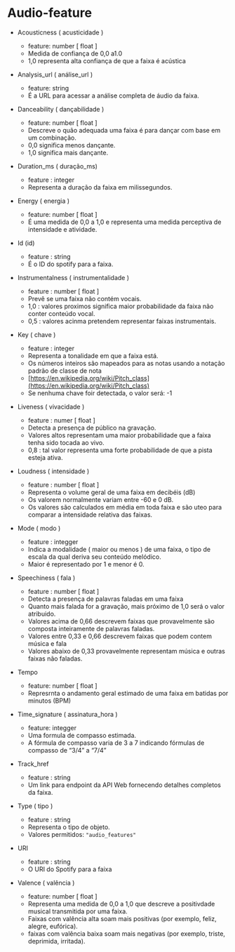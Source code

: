 # Audio-feature

- Acousticness ( acusticidade )
    - feature: number [ float ]
    - Medida de confiança de 0,0 a1.0
    - 1,0 representa alta confiança de que a faixa é acústica
- Analysis_url ( análise_url )
    - feature: string
    - É a URL para acessar a análise completa de áudio da faixa.
- Danceability ( dançabilidade )
    - feature:  number [ float ]
    - Descreve o quão adequada uma faixa é para dançar com base em um combinação.
    - 0,0 significa menos dançante.
    - 1,0 significa mais dançante.
- Duration_ms ( duração_ms)
    - feature : integer
    - Representa a duração da faixa em milissegundos.
- Energy ( energia )
    - feature: number [ float ]
    - É uma medida de 0,0 a 1,0 e representa uma medida perceptiva de intensidade e atividade.
- Id (id)
    - feature : string
    - É o ID do spotify para a faixa.
- Instrumentalness ( instrumentalidade )
    - feature : number [ float ]
    - Prevê se uma faixa não contém vocais.
    - 1,0 : valores proximos significa maior probabilidade da faixa não conter conteúdo vocal.
    - 0,5 : valores acinma pretendem representar faixas instrumentais.
- Key ( chave )
    - feature : integer
    - Representa a tonalidade em que a faixa está.
    - Os números inteiros são mapeados para as notas usando a notação padrão de classe de nota
    - [https://en.wikipedia.org/wiki/Pitch_class](https://en.wikipedia.org/wiki/Pitch_class)
    - Se nenhuma chave foir detectada, o valor será: -1

- Liveness ( vivacidade )
    - feature : numer [ float ]
    - Detecta a presença de público na gravação.
    - Valores altos representam uma maior probabilidade que a faixa tenha sido tocada ao vivo.
    - 0,8 : tal valor representa uma forte probabilidade de que a pista esteja ativa.
- Loudness ( intensidade )
    - feature : number [ float ]
    - Representa o volume geral de uma faixa em decibéis (dB)
    - Os valorem normalmente variam entre -60 e 0 dB.
    - Os valores são calculados em média em toda faixa e são uteo para comparar a intensidade relativa das faixas.
- Mode ( modo )
    - feature : integger
    - Indica a modalidade ( maior ou menos ) de uma faixa, o tipo de escala da qual deriva seu conteúdo melódico.
    - Maior é representado por 1 e menor é 0.
- Speechiness ( fala )
    - feature : number [ float ]
    - Detecta a presença de palavras faladas em uma faixa
    - Quanto mais falada for a gravação, mais próximo de 1,0 será o valor atribuido.
    - Valores acima de 0,66 descrevem faixas que provavelmente são composta inteiramente de palavras faladas.
    - Valores entre 0,33 e 0,66 descrevem faixas que podem contem música e fala
    - Valores abaixo de 0,33 provavelmente representam música e outras faixas não faladas.
- Tempo
    - feature: number [ float ]
    - Represrnta o andamento geral estimado de uma faixa em batidas por minutos (BPM)
- Time_signature ( assinatura_hora )
    - feature: integger
    - Uma formula de compasso estimada.
    - A fórmula de compasso varia de 3 a 7 indicando fórmulas de compasso de “3/4” a  “7/4”
- Track_href
    - feature : string
    - Um link para endpoint da API Web fornecendo detalhes completos da faixa.
- Type ( tipo )
    - feature : string
    - Representa o tipo de objeto.
    - Valores permitidos: `"audio_features"`
- URI
    - feature : string
    - O URI do Spotify para a faixa
- Valence ( valência )
    - feature: number [ float ]
    - Representa uma medida de 0,0 a 1,0 que descreve a positivdade musical transmitida por uma faixa.
    - Faixas com valência alta soam mais positivas (por exemplo, feliz, alegre, eufórica).
    - faixas com valência baixa soam mais negativas (por exemplo, triste, deprimida, irritada).
